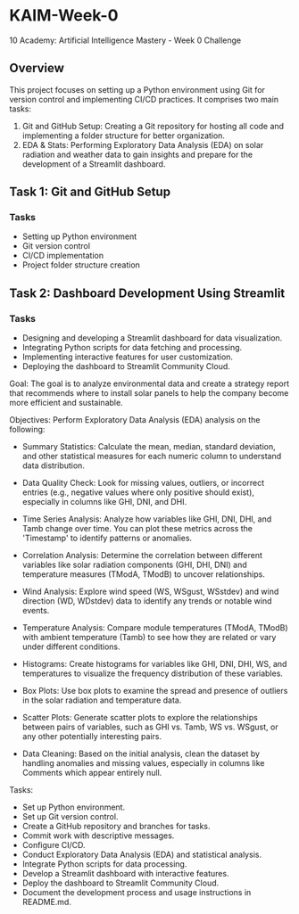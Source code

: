 # KAIM-Week-0
10 Academy: Artificial Intelligence Mastery - Week 0 Challenge
## Overview
This project focuses on setting up a Python environment using Git for version control and implementing CI/CD practices. It comprises two main tasks:

1. Git and GitHub Setup: Creating a Git repository for hosting all code and implementing a folder structure for better organization.
2. EDA & Stats: Performing Exploratory Data Analysis (EDA) on solar radiation and weather data to gain insights and prepare for the development of a Streamlit dashboard.

## Task 1: Git and GitHub Setup
### Tasks
- Setting up Python environment
- Git version control
- CI/CD implementation
- Project folder structure creation

## Task 2: Dashboard Development Using Streamlit
### Tasks
- Designing and developing a Streamlit dashboard for data visualization.
- Integrating Python scripts for data fetching and processing.
- Implementing interactive features for user customization.
- Deploying the dashboard to Streamlit Community Cloud.


Goal:
The goal is to analyze environmental data and create a strategy report that recommends where to install solar panels to help the company become more efficient and sustainable.

Objectives:
Perform Exploratory Data Analysis (EDA) analysis on the following:

- Summary Statistics: Calculate the mean, median, standard deviation, and other statistical measures for each numeric column to understand data distribution.

- Data Quality Check: Look for missing values, outliers, or incorrect entries (e.g., negative values where only positive should exist), especially in columns like GHI, DNI, and DHI.

- Time Series Analysis: Analyze how variables like GHI, DNI, DHI, and Tamb change over time. You can plot these metrics across the 'Timestamp' to identify patterns or anomalies.

- Correlation Analysis: Determine the correlation between different variables like solar radiation components (GHI, DHI, DNI) and temperature measures (TModA, TModB) to uncover relationships.

- Wind Analysis: Explore wind speed (WS, WSgust, WSstdev) and wind direction (WD, WDstdev) data to identify any trends or notable wind events.

- Temperature Analysis: Compare module temperatures (TModA, TModB) with ambient temperature (Tamb) to see how they are related or vary under different conditions.

- Histograms: Create histograms for variables like GHI, DNI, DHI, WS, and temperatures to visualize the frequency distribution of these variables.

- Box Plots: Use box plots to examine the spread and presence of outliers in the solar radiation and temperature data.

- Scatter Plots: Generate scatter plots to explore the relationships between pairs of variables, such as GHI vs. Tamb, WS vs. WSgust, or any other potentially interesting pairs.

- Data Cleaning: Based on the initial analysis, clean the dataset by handling anomalies and missing values, especially in columns like Comments which appear entirely null.

Tasks:
- Set up Python environment.
- Set up Git version control. 
- Create a GitHub repository and branches for tasks.
- Commit work with descriptive messages.
- Configure CI/CD.
- Conduct Exploratory Data Analysis (EDA) and statistical analysis.
- Integrate Python scripts for data processing.
- Develop a Streamlit dashboard with interactive features.
- Deploy the dashboard to Streamlit Community Cloud.
- Document the development process and usage instructions in README.md.
